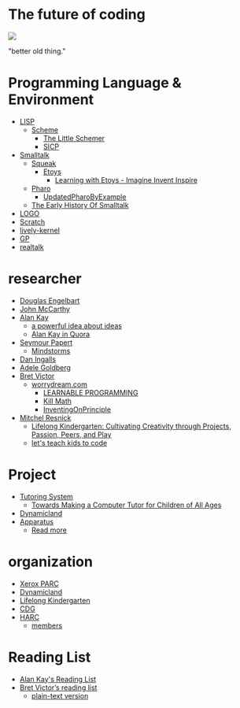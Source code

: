 # The future of coding
![](http://wwj-fig-bed.just4fun.site/dynabook_3e211037.png)

"better old thing."

# Programming Language & Environment
*  [LISP](https://zh.wikipedia.org/zh/LISP)
    *  [Scheme](https://zh.wikipedia.org/zh/Scheme)
        *  [The Little Schemer](https://book.douban.com/subject/1632977/)
        *  [SICP](https://web.mit.edu/alexmv/6.037/sicp.pdf)
*  [Smalltalk](https://zh.wikipedia.org/zh-hans/Smalltalk)
    *  [Squeak](http://www.squeakland.org/)
        *  [Etoys](https://en.wikipedia.org/wiki/Etoys_(programming_language))
            *  [Learning with Etoys - Imagine Invent Inspire](http://wiki.squeakland.org/index.php/LearningWithEtoysI3)
    *  [Pharo](https://pharo.org/)
        *  [UpdatedPharoByExample](https://github.com/SquareBracketAssociates/UpdatedPharoByExample)
    *  [The Early History Of Smalltalk](http://worrydream.com/EarlyHistoryOfSmalltalk)
*  [LOGO](https://en.wikipedia.org/wiki/Logo_(programming_language))
*  [Scratch](https://scratch.mit.edu/)
*  [lively-kernel](https://www.lively-kernel.org/)
*  [GP](https://harc.ycr.org/project/gp/)
*  [realtalk](https://harc.ycr.org/project/realtalk/)

# researcher
*  [Douglas Engelbart](https://en.wikipedia.org/wiki/Douglas_Engelbart)
*  [John McCarthy](https://en.wikipedia.org/wiki/John_McCarthy_(computer_scientist))
*  [Alan Kay](https://en.wikipedia.org/wiki/Alan_Kay)
    *  [a powerful idea about ideas](https://www.ted.com/talks/alan_kay_shares_a_powerful_idea_about_ideas?language=zh-cn)
    *  [Alan Kay in Quora](https://www.quora.com/profile/Alan-Kay-11)
*  [Seymour Papert](https://en.wikipedia.org/wiki/Seymour_Papert)
    *  [Mindstorms](http://worrydream.com/refs/Papert%20-%20Mindstorms%201st%20ed.pdf)
*  [Dan Ingalls](https://en.wikipedia.org/wiki/Dan_Ingalls)
*  [Adele Goldberg](https://en.wikipedia.org/wiki/Adele_Goldberg_(computer_scientist))
*  [Bret Victor](https://en.wikipedia.org/wiki/Bret_Victor)
    *  [worrydream.com](http://worrydream.com/)
        *  [LEARNABLE PROGRAMMING](http://worrydream.com/#!/LearnableProgramming)
        *  [Kill Math](http://worrydream.com/KillMath/)
        *  [InventingOnPrinciple](http://worrydream.com/#!/InventingOnPrinciple)
*  [Mitchel Resnick](https://en.wikipedia.org/wiki/Mitchel_Resnick)
    *  [Lifelong Kindergarten: Cultivating Creativity through Projects, Passion, Peers, and Play](https://mitpress.mit.edu/books/lifelong-kindergarten)
    *  [let's teach kids to code](https://www.ted.com/talks/mitch_resnick_let_s_teach_kids_to_code)

# Project
*  [Tutoring System](https://harc.ycr.org/project/tutoring-system/)
    *  [Towards Making a Computer Tutor for Children of All Ages](http://www.vpri.org/pdf/tr2016002_tutor.pdf)
*  [Dynamicland](https://dynamicland.org/)
*  [Apparatus](https://harc.ycr.org/project/apparatus/)
    *  [Read more](http://aprt.us/)

# organization
*  [Xerox PARC](https://en.wikipedia.org/wiki/PARC_(company))
*  [Dynamicland](https://dynamicland.org/)
*  [Lifelong Kindergarten](https://www.media.mit.edu/groups/lifelong-kindergarten/overview/)
*  [CDG](http://www.cdglabs.org/)
*  [HARC](https://harc.ycr.org/)
    *  [members](https://harc.ycr.org/member/)

# Reading List
*  [Alan Kay's Reading List](http://www.squeakland.org/resources/books/readingList.jsp)
*  [Bret Victor’s reading list](http://worrydream.com/#!/Links)
    *  [plain-text version](https://gist.github.com/nickloewen/10565777)

